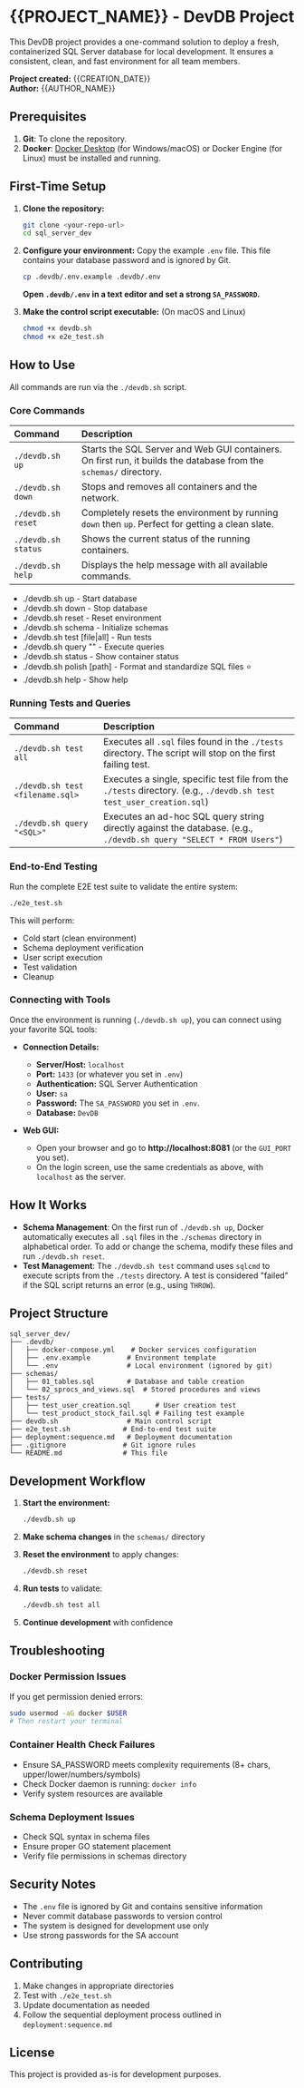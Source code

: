 # {{PROJECT_NAME}} - DevDB Project

This DevDB project provides a one-command solution to deploy a fresh, containerized SQL Server database for local development. It ensures a consistent, clean, and fast environment for all team members.

**Project created:** {{CREATION_DATE}}  
**Author:** {{AUTHOR_NAME}}

## Prerequisites

1.  **Git**: To clone the repository.
2.  **Docker**: [Docker Desktop](https://www.docker.com/products/docker-desktop) (for Windows/macOS) or Docker Engine (for Linux) must be installed and running.

## First-Time Setup

1.  **Clone the repository:**
    ```bash
    git clone <your-repo-url>
    cd sql_server_dev
    ```

2.  **Configure your environment:**
    Copy the example `.env` file. This file contains your database password and is ignored by Git.
    ```bash
    cp .devdb/.env.example .devdb/.env
    ```
    **Open `.devdb/.env` in a text editor and set a strong `SA_PASSWORD`.**

3.  **Make the control script executable:**
    (On macOS and Linux)
    ```bash
    chmod +x devdb.sh
    chmod +x e2e_test.sh
    ```

## How to Use

All commands are run via the `./devdb.sh` script.

### Core Commands

| Command | Description |
| :--- | :--- |
| `./devdb.sh up` | Starts the SQL Server and Web GUI containers. On first run, it builds the database from the `schemas/` directory. |
| `./devdb.sh down` | Stops and removes all containers and the network. |
| `./devdb.sh reset` | Completely resets the environment by running `down` then `up`. Perfect for getting a clean slate. |
| `./devdb.sh status` | Shows the current status of the running containers. |
| `./devdb.sh help` | Displays the help message with all available commands. |

- ./devdb.sh up - Start database
- ./devdb.sh down - Stop database
- ./devdb.sh reset - Reset environment
- ./devdb.sh schema - Initialize schemas
- ./devdb.sh test [file|all] - Run tests
- ./devdb.sh query "<SQL>" - Execute queries
- ./devdb.sh status - Show container status
- ./devdb.sh polish [path] - Format and standardize SQL files ⭐
- ./devdb.sh help - Show help

### Running Tests and Queries

| Command | Description |
| :--- | :--- |
| `./devdb.sh test all` | Executes all `.sql` files found in the `./tests` directory. The script will stop on the first failing test. |
| `./devdb.sh test <filename.sql>` | Executes a single, specific test file from the `./tests` directory. (e.g., `./devdb.sh test test_user_creation.sql`) |
| `./devdb.sh query "<SQL>"` | Executes an ad-hoc SQL query string directly against the database. (e.g., `./devdb.sh query "SELECT * FROM Users"`) |

### End-to-End Testing

Run the complete E2E test suite to validate the entire system:

```bash
./e2e_test.sh
```

This will perform:
- Cold start (clean environment)
- Schema deployment verification
- User script execution
- Test validation
- Cleanup

### Connecting with Tools

Once the environment is running (`./devdb.sh up`), you can connect using your favorite SQL tools:

*   **Connection Details:**
    *   **Server/Host:** `localhost`
    *   **Port:** `1433` (or whatever you set in `.env`)
    *   **Authentication:** SQL Server Authentication
    *   **User:** `sa`
    *   **Password:** The `SA_PASSWORD` you set in `.env`.
    *   **Database:** `DevDB`

*   **Web GUI:**
    *   Open your browser and go to **http://localhost:8081** (or the `GUI_PORT` you set).
    *   On the login screen, use the same credentials as above, with `localhost` as the server.

## How It Works

*   **Schema Management**: On the first run of `./devdb.sh up`, Docker automatically executes all `.sql` files in the `./schemas` directory in alphabetical order. To add or change the schema, modify these files and run `./devdb.sh reset`.
*   **Test Management**: The `./devdb.sh test` command uses `sqlcmd` to execute scripts from the `./tests` directory. A test is considered "failed" if the SQL script returns an error (e.g., using `THROW`).

## Project Structure

```
sql_server_dev/
├── .devdb/
│   ├── docker-compose.yml    # Docker services configuration
│   ├── .env.example         # Environment template
│   └── .env                 # Local environment (ignored by git)
├── schemas/
│   ├── 01_tables.sql        # Database and table creation
│   └── 02_sprocs_and_views.sql  # Stored procedures and views
├── tests/
│   ├── test_user_creation.sql      # User creation test
│   └── test_product_stock_fail.sql # Failing test example
├── devdb.sh                 # Main control script
├── e2e_test.sh             # End-to-end test suite
├── deployment:sequence.md   # Deployment documentation
├── .gitignore              # Git ignore rules
└── README.md               # This file
```

## Development Workflow

1. **Start the environment:**
   ```bash
   ./devdb.sh up
   ```

2. **Make schema changes** in the `schemas/` directory

3. **Reset the environment** to apply changes:
   ```bash
   ./devdb.sh reset
   ```

4. **Run tests** to validate:
   ```bash
   ./devdb.sh test all
   ```

5. **Continue development** with confidence

## Troubleshooting

### Docker Permission Issues
If you get permission denied errors:
```bash
sudo usermod -aG docker $USER
# Then restart your terminal
```

### Container Health Check Failures
- Ensure SA_PASSWORD meets complexity requirements (8+ chars, upper/lower/numbers/symbols)
- Check Docker daemon is running: `docker info`
- Verify system resources are available

### Schema Deployment Issues
- Check SQL syntax in schema files
- Ensure proper GO statement placement
- Verify file permissions in schemas directory

## Security Notes

- The `.env` file is ignored by Git and contains sensitive information
- Never commit database passwords to version control
- The system is designed for development use only
- Use strong passwords for the SA account

## Contributing

1. Make changes in appropriate directories
2. Test with `./e2e_test.sh`
3. Update documentation as needed
4. Follow the sequential deployment process outlined in `deployment:sequence.md`

## License

This project is provided as-is for development purposes.